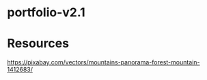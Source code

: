# portfolio-v2.1

# Resources
https://pixabay.com/vectors/mountains-panorama-forest-mountain-1412683/